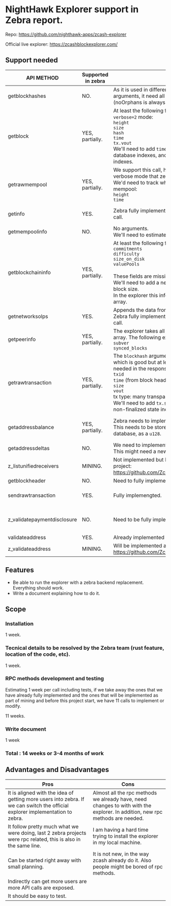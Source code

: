 # NightHawk Explorer support in Zebra report.

Repo:
https://github.com/nighthawk-apps/zcash-explorer


Official live explorer:
https://zcashblockexplorer.com/


## Support needed


| API METHOD                  | Supported in zebra | Notes                                                                                                                                                                                                               | Docs                                                                                                                                                                         | Used in                                                                                                                                                                                                                                                                                                                                                                                                                                                                                                                                                                                                                         |
| --------------------------- | ------------------ | ------------------------------------------------------------------------------------------------------------------------------------------------------------------------------------------------------------------- | ---------------------------------------------------------------------------------------------------------------------------------------------------------------------------- | ------------------------------------------------------------------------------------------------------------------------------------------------------------------------------------------------------------------------------------------------------------------------------------------------------------------------------------------------------------------------------------------------------------------------------------------------------------------------------------------------------------------------------------------------------------------------------------------------------------------------------- |
| getblockhashes              | NO.                | As it is used in different places, with different arguments, it need all the fields and options.<br>(noOrphans is always true.)                                                                                                                    | [Zcash](https://zcash.github.io/rpc/getblockhashes.html)                                                                                                                     | [1](https://github.com/nighthawk-apps/zcash-explorer/blob/main/lib/zcash_explorer/blocks/block_warmer.ex#L19) - [2](https://github.com/nighthawk-apps/zcash-explorer/blob/main/lib/zcash_explorer/transactions/transaction_cache.ex#L19) - [3](https://github.com/nighthawk-apps/zcash-explorer/blob/main/lib/zcash_explorer_web/controllers/block_controller.ex#L54) - [4](https://github.com/nighthawk-apps/zcash-explorer/blob/main/lib/zcash_explorer_web/controllers/block_controller.ex#L89)                                                                                                                              |
| getblock                    | YES, partially.    | At least the following fields are needed as part of `verbose=2` mode:<br>`height`<br>`size`<br>`hash`<br>`time`<br>`tx.vout`<br>We'll need to add `time`, `size`, and `tx.vout` to the existing database indexes, and `size` to the non-finalized state indexes.<br>                                                                                                  | [Zcash](https://zcash.github.io/rpc/getblock.html) - [Zebra](https://doc.zebra.zfnd.org/zebra_rpc/methods/trait.Rpc.html#tymethod.get_block)                                 | [1](https://github.com/nighthawk-apps/zcash-explorer/blob/main/lib/zcash_explorer/blocks/block_warmer.ex#L24) [calls](https://github.com/nighthawk-apps/zcash-explorer/blob/main/lib/zcash_explorer_web/views/block_view.ex#L72) - [2](https://github.com/nighthawk-apps/zcash-explorer/blob/main/lib/zcash_explorer/transactions/transaction_cache.ex#L24) - [3](https://github.com/nighthawk-apps/zcash-explorer/blob/main/lib/zcash_explorer_web/controllers/block_controller.ex#L5) - [4](https://github.com/nighthawk-apps/zcash-explorer/blob/main/lib/zcash_explorer_web/controllers/block_controller.ex#L12) - [5](https://github.com/nighthawk-apps/zcash-explorer/blob/main/lib/zcash_explorer_web/controllers/search_controller.ex#L14) |
| getrawmempool               | YES, partially.    | We support this call, however the explorer use the verbose mode that zebra do not support yet.<br>We'd need to track when transactions entered the mempool:<br>`height`<br>`time`                                                                                                                     | [Zcash](https://zcash.github.io/rpc/getrawmempool.html) - [Zebra](https://doc.zebra.zfnd.org/zebra_rpc/methods/trait.Rpc.html#tymethod.get_raw_mempool)                      | [1](https://github.com/nighthawk-apps/zcash-explorer/blob/main/lib/zcash_explorer/mempool/mempool_warmer.ex#L14) [called by](https://github.com/nighthawk-apps/zcash-explorer/blob/main/lib/zcash_explorer_web/live/raw_mempool_live.ex#L19)                                                                                                                                                                                                                                                                                                                                                                                                                                                                                                                |
| getinfo                     | YES.    | Zebra fully implement the arguments and results of this call. | [Zcash](https://zcash.github.io/rpc/getinfo.html) - [Zebra](https://doc.zebra.zfnd.org/zebra_rpc/methods/trait.Rpc.html#tymethod.get_info)                                   | [1](https://github.com/nighthawk-apps/zcash-explorer/blob/main/lib/zcash_explorer/metrics/info_warmer.ex#L14)                                                                                                                                                                                                                                                                                                                                                                                                                                                                                                                   |
| getmempoolinfo              | NO.                | No arguments.<br>We'll need to estimate mempool memory usage.                                                                                                                                                                                                       | [Zcash](https://zcash.github.io/rpc/getmempoolinfo.html)                                                                                                                     | [1](https://github.com/nighthawk-apps/zcash-explorer/blob/main/lib/zcash_explorer/metrics/mempool_info_warmer.ex#L14)                                                                                                                                                                                                                                                                                                                                                                                                                                                                                                           |
| getblockchaininfo           | YES, partially.    | At least the following fields are needed:<br>`commitments`<br>`difficulty`<br>`size_on_disk`<br>`valuePools`<br><br>These fields are missing in the zebra implementation.<br>We'll need to add a new database entry for the total block size.<br>In the explorer this information is appended to an `info` array.                                                                                                                                                    | [Zcash](https://zcash.github.io/rpc/getblockchaininfo.html) - [Zebra](https://doc.zebra.zfnd.org/zebra_rpc/methods/trait.Rpc.html#tymethod.get_blockchain_info)              | [1](https://github.com/nighthawk-apps/zcash-explorer/blob/main/lib/zcash_explorer/metrics/metrics_warmer.ex#L14)                                                                                                                                                                                                                                                                                                                                                                                                                                                                                                                |
| getnetworksolps             | YES.               | Appends the data from this call to the `info` array.<br>Zebra fully implement the arguments and results of this call.                                                                                               | [Zcash](https://zcash.github.io/rpc/getnetworksolps.html) - [Zebra](https://doc.zebra.zfnd.org/zebra_rpc/methods/trait.GetBlockTemplateRpc.html#tymethod.get_network_sol_ps) | [1](https://github.com/nighthawk-apps/zcash-explorer/blob/main/lib/zcash_explorer/metrics/networksolps_warmer.ex#L14)                                                                                                                                                                                                                                                                                                                                                                                                                                                                                                           |
| getpeerinfo                 | YES, partially.    | The explorer takes all the fields and add them to a `nodes`  array. The following extra fields are needed in Zebra:<br>`subver`<br>`synced_blocks`                                       | [Zcash](https://zcash.github.io/rpc/getpeerinfo.html) - [Zebra](https://doc.zebra.zfnd.org/zebra_rpc/methods/trait.GetBlockTemplateRpc.html#tymethod.get_peer_info)          | [1](https://github.com/nighthawk-apps/zcash-explorer/blob/main/lib/zcash_explorer/nodes/nodes_warmer.ex#L14) [called by](https://github.com/nighthawk-apps/zcash-explorer/blob/main/lib/zcash_explorer_web/live/nodes_live.ex#L17)                                                                                                                                                                                                                                                                                                                                                                                                                                                                                                                    |
| getrawtransaction           | YES, partially.    | The `blockhash` argument is not used in the explorer which is good but at least the following extra fields are needed in the response:<br>`txid`<br>`time` (from block header)<br>`size`<br>`vout`<br>tx type: many transparent and shielded fields<br>We'll need to add `tx.size` to the existing database and non-finalized state indexes.               | [Zcash](https://zcash.github.io/rpc/getrawtransaction.html) - [Zebra](https://doc.zebra.zfnd.org/zebra_rpc/methods/trait.Rpc.html#tymethod.get_raw_transaction)              | [1](https://github.com/nighthawk-apps/zcash-explorer/blob/main/lib/zcash_explorer/transactions/transaction_cache.ex#L30) - [2](https://github.com/nighthawk-apps/zcash-explorer/blob/main/lib/zcash_explorer_web/controllers/search_controller.ex#L15) - [3](https://github.com/nighthawk-apps/zcash-explorer/blob/main/lib/zcash_explorer_web/controllers/transaction_controller.ex#L5) [called by](https://github.com/nighthawk-apps/zcash-explorer/blob/main/lib/zcash_explorer_web/live/recent_transactions_live.ex#L19) - [4](https://github.com/nighthawk-apps/zcash-explorer/blob/main/lib/zcash_explorer_web/controllers/transaction_controller.ex#L12)                                                                                                     |
| getaddressbalance           | YES, partially.    | Zebra needs to implement the `received` field.<br>This needs to be stored for each address in the database, as a `u128`.                                                                                  | [Zcash](https://zcash.github.io/rpc/getaddressbalance.html) - [Zebra](https://doc.zebra.zfnd.org/zebra_rpc/methods/trait.Rpc.html#tymethod.get_address_balance)              | [1](https://github.com/nighthawk-apps/zcash-explorer/blob/main/lib/zcash_explorer_web/controllers/address_controller.ex#L28) - [2](https://github.com/nighthawk-apps/zcash-explorer/blob/main/lib/zcash_explorer_web/controllers/address_controller.ex#L72) [calls](https://github.com/nighthawk-apps/zcashex/blob/main/lib/zcashex.ex#L128) [called by](https://github.com/nighthawk-apps/zcash-explorer/blob/main/lib/zcash_explorer_web/templates/address/address.html.eex#L45)                                                                                                                                                                                                                                                                                                                                                                     |
| getaddressdeltas            | NO.                | We need to implement almost fully.<br>This might need a new index in the database.                                                                                                                                                                                  | [Zcash](https://zcash.github.io/rpc/getaddressdeltas.html)                                                                                                                   | [1](https://github.com/nighthawk-apps/zcash-explorer/blob/main/lib/zcash_explorer_web/controllers/address_controller.ex#L29) - [2](https://github.com/nighthawk-apps/zcash-explorer/blob/main/lib/zcash_explorer_web/controllers/address_controller.ex#L73)                                                                                                                                                                                                                                                                                                                                                                     |
| z_listunifiedreceivers      | MINING.                | Not implemented but I'll implement as part of the mining project: https://github.com/ZcashFoundation/zebra/issues/6030                                                                                         | [Zcash](https://zcash.github.io/rpc/z_listunifiedreceivers.html)                                                                                                             | [1](https://github.com/nighthawk-apps/zcash-explorer/blob/main/lib/zcash_explorer_web/controllers/address_controller.ex#L96)                                                                                                                                                                                                                                                                                                                                                                                                                                                                                                    |
| getblockheader              | NO.                | Need to fully implement in verbose mode.                                                                                                                                                                            | [Zcash](https://zcash.github.io/rpc/getblockheader.html)                                                                                                                     | [1](https://github.com/nighthawk-apps/zcash-explorer/blob/main/lib/zcash_explorer_web/controllers/block_controller.ex#L58) - [2](https://github.com/nighthawk-apps/zcash-explorer/blob/main/lib/zcash_explorer_web/controllers/block_controller.ex#L93)                                                                                                                                                                                                                                                                                                                                                                         |
| sendrawtransaction          | YES.               | Fully implemengted.                                                                                                                                                                                                 | [Zcash](https://zcash.github.io/rpc/sendrawtransaction.html) - [Zebra](https://doc.zebra.zfnd.org/zebra_rpc/methods/struct.RpcImpl.html#method.send_raw_transaction)         | [1](https://github.com/nighthawk-apps/zcash-explorer/blob/main/lib/zcash_explorer_web/controllers/page_controller.ex#L18)                                                                                                                                                                                                                                                                                                                                                                                                                                                                                                       |
| z_validatepaymentdisclosure | NO.                | Need to be fully implemented. Specification still in draft.                                                                                                                           | [Zcash](https://zcash.github.io/rpc/z_validatepaymentdisclosure.html) [docs](https://github.com/zcash/zcash/blob/master/doc/payment-disclosure.md) [draft ZIP](https://github.com/zcash/zips/pull/119)                                                                                                       | [1](https://github.com/nighthawk-apps/zcash-explorer/blob/main/lib/zcash_explorer_web/controllers/page_controller.ex#L49)                                                                                                                                                                                                                                                                                                                                                                                                                                                                                                       |
| validateaddress             | YES.                | Already implemented as part of the mining work.                                                                               | [Zcash](https://zcash.github.io/rpc/validateaddress.html)                                                                                                                    | [1](https://github.com/nighthawk-apps/zcash-explorer/blob/main/lib/zcash_explorer_web/controllers/search_controller.ex#L16)                                                                                                                                                                                                                                                                                                                                                                                                                                                                                                     |
| z_validateaddress           | MINING.                | Will be implemented as part of the mining work: https://github.com/ZcashFoundation/zebra/issues/6083                                                                                                                                                                                           | [Zcash](https://zcash.github.io/rpc/z_validateaddress.html)                                                                                                                  | [1](https://github.com/nighthawk-apps/zcash-explorer/blob/main/lib/zcash_explorer_web/controllers/search_controller.ex#L17)                                                                                                                                                                                                                                                                                                                                                                                                                                                                                                     |


## Features


- Be able to run the explorer with a zebra backend replacement. Everything should work.
- Write a document explaining how to do it.

## Scope

### Installation

1 week.

### Tecnical details to be resolved by the Zebra team (rust feature, location of the code, etc).

1 week.

### RPC methods development and testing

Estimating 1 week per call including tests, if we take away the ones that we have already fully implemented and the ones that will be implemented as part of mining and before this project start, we have 11 calls to implement or modify.

11 weeks.

### Write document

1 week

### Total : 14 weeks or 3-4 months of work


## Advantages and Disadvantages

| Pros                                                                                                                          | Cons                                                                                                                         |
| ----------------------------------------------------------------------------------------------------------------------------- | ---------------------------------------------------------------------------------------------------------------------------- |
| It is aligned with the idea of getting more users into zebra. If we can switch the official explorer implementation to zebra. | Almost all the rpc methods we already have, need changes to with with the explorer. In addition, new rpc methods are needed. |
| It follow pretty much what we were doing, last 2 zebra projects were rpc related, this is also in the same line.              | I am having a hard time trying to install the explorer in my local machine.                                                  |
| Can be started right away with small planning.                                                                                | It is not new, in the way zcash already do it. Also people might be bored of rpc methods.                                    |
| Indirectly can get more users are more API calls are exposed.                                                                 |                                                                                                                              |
| It should be easy to test.                                                                                                    |                                                                                                                              |

